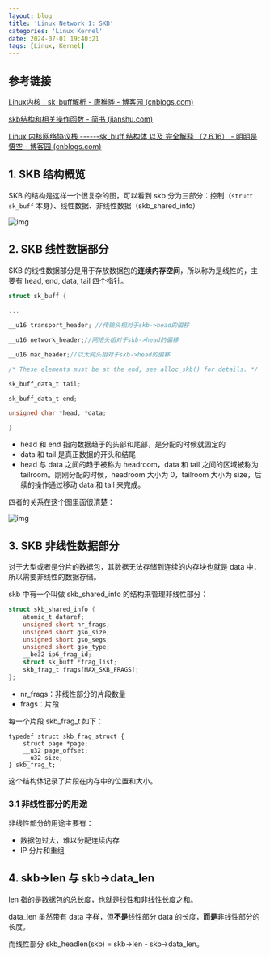 ```yaml
---
layout: blog
title: 'Linux Network 1: SKB'
categories: 'Linux Kernel'
date: 2024-07-01 19:40:21
tags: [Linux, Kernel]
---
```


## 参考链接

[Linux内核：sk_buff解析 - 唐稚骅 - 博客园 (cnblogs.com)](https://www.cnblogs.com/tzh36/p/5424564.html)

[skb结构和相关操作函数 - 简书 (jianshu.com)](https://www.jianshu.com/p/3c5d5fa339fc)

[Linux 内核网络协议栈 ------sk_buff 结构体 以及 完全解释 （2.6.16） - 明明是悟空 - 博客园 (cnblogs.com)](https://www.cnblogs.com/x_wukong/p/6650056.html)

## 1. SKB 结构概览

SKB 的结构是这样一个很复杂的图，可以看到 skb 分为三部分：控制（`struct sk_buff` 本身）、线性数据、非线性数据（skb_shared_info）

![img](/images/Linux-Network-1-SKB/SouthEast.png)

## 2. SKB 线性数据部分

SKB 的线性数据部分是用于存放数据包的**连续内存空间**，所以称为是线性的，主要有 head, end, data, tail 四个指针。

```C
struct sk_buff {
    
...

__u16 transport_header; //传输头相对于skb->head的偏移

__u16 network_header;//网络头相对于skb->head的偏移

__u16 mac_header;//以太网头相对于skb->head的偏移

/* These elements must be at the end, see alloc_skb() for details. */

sk_buff_data_t tail;

sk_buff_data_t end;

unsigned char *head, *data;

}
```

- head 和 end 指向数据趋于的头部和尾部，是分配的时候就固定的
- data 和 tail 是真正数据的开头和结尾
- head 与 data 之间的趋于被称为 headroom，data 和 tail 之间的区域被称为 tailroom。刚刚分配的时候，headroom 大小为 0，tailroom 大小为 size，后续的操作通过移动 data 和 tail 来完成。

四者的关系在这个图里面很清楚：

![img](/images/Linux-Network-1-SKB/941007-20160423142022179-2013851116.jpg)

## 3. SKB 非线性数据部分

对于大型或者是分片的数据包，其数据无法存储到连续的内存块也就是 data 中，所以需要非线性的数据存储。

skb 中有一个叫做 skb_shared_info 的结构来管理非线性部分：

```C
struct skb_shared_info {
    atomic_t dataref;
    unsigned short nr_frags;
    unsigned short gso_size;
    unsigned short gso_segs;
    unsigned short gso_type;
    __be32 ip6_frag_id;
    struct sk_buff *frag_list;
    skb_frag_t frags[MAX_SKB_FRAGS];
};
```

- nr_frags：非线性部分的片段数量
- frags：片段

每一个片段 skb_frag_t 如下：

```
typedef struct skb_frag_struct {
    struct page *page;
    __u32 page_offset;
    __u32 size;
} skb_frag_t;
```

这个结构体记录了片段在内存中的位置和大小。

### 3.1 非线性部分的用途

非线性部分的用途主要有：

- 数据包过大，难以分配连续内存
- IP 分片和重组

## 4. skb->len 与 skb->data_len

len 指的是数据包的总长度，也就是线性和非线性长度之和。

data_len 虽然带有 data 字样，但**不是**线性部分 data 的长度，**而是**非线性部分的长度。

而线性部分 skb_headlen(skb) = skb->len - skb->data_len。
